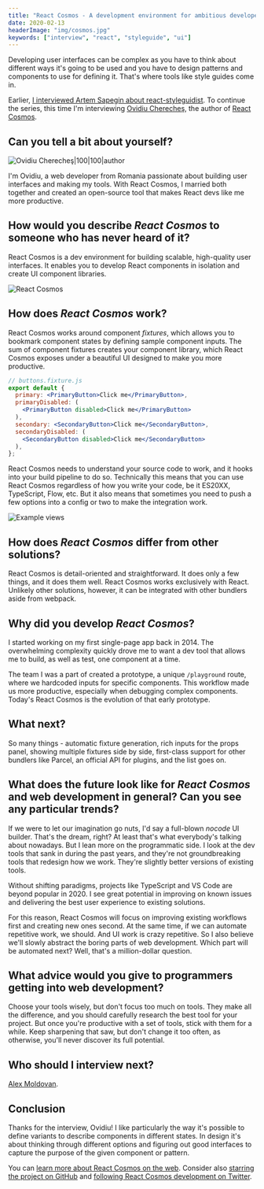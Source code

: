 ```yaml
---
title: "React Cosmos - A development environment for ambitious developers - Interview with Ovidiu Cherecheş"
date: 2020-02-13
headerImage: "img/cosmos.jpg"
keywords: ["interview", "react", "styleguide", "ui"]
---
```


Developing user interfaces can be complex as you have to think about different ways it's going to be used and you have to design patterns and components to use for defining it. That's where tools like style guides come in.

Earlier, [I interviewed Artem Sapegin about react-styleguidist](/blog/styleguidist-interview). To continue the series, this time I'm interviewing [Ovidiu Cherecheş](https://twitter.com/skidding), the author of [React Cosmos](https://reactcosmos.org/).

## Can you tell a bit about yourself?

![Ovidiu Cherecheş|100|100|author](https://www.gravatar.com/avatar/b35f2b46ddb2eac3a8e4df3b1a0d63d6?s=200")

I'm Ovidiu, a web developer from Romania passionate about building user interfaces and making my tools. With React Cosmos, I married both together and created an open-source tool that makes React devs like me more productive.

## How would you describe _React Cosmos_ to someone who has never heard of it?

React Cosmos is a dev environment for building scalable, high-quality user interfaces. It enables you to develop React components in isolation and create UI component libraries.

![React Cosmos](img/cosmos-01.png)

## How does _React Cosmos_ work?

React Cosmos works around component _fixtures_, which allows you to bookmark component states by defining sample component inputs. The sum of component fixtures creates your component library, which React Cosmos exposes under a beautiful UI designed to make you more productive.

```jsx
// buttons.fixture.js
export default {
  primary: <PrimaryButton>Click me</PrimaryButton>,
  primaryDisabled: (
    <PrimaryButton disabled>Click me</PrimaryButton>
  ),
  secondary: <SecondaryButton>Click me</SecondaryButton>,
  secondaryDisabled: (
    <SecondaryButton disabled>Click me</SecondaryButton>
  ),
};
```

React Cosmos needs to understand your source code to work, and it hooks into your build pipeline to do so. Technically this means that you can use React Cosmos regardless of how you write your code, be it ES20XX, TypeScript, Flow, etc. But it also means that sometimes you need to push a few options into a config or two to make the integration work.

![Example views](img/cosmos-02.png)

## How does _React Cosmos_ differ from other solutions?

React Cosmos is detail-oriented and straightforward. It does only a few things, and it does them well. React Cosmos works exclusively with React. Unlikely other solutions, however, it can be integrated with other bundlers aside from webpack.

## Why did you develop _React Cosmos_?

I started working on my first single-page app back in 2014. The overwhelming complexity quickly drove me to want a dev tool that allows me to build, as well as test, one component at a time.

The team I was a part of created a prototype, a unique `/playground` route, where we hardcoded inputs for specific components. This workflow made us more productive, especially when debugging complex components. Today's React Cosmos is the evolution of that early prototype.

## What next?

So many things - automatic fixture generation, rich inputs for the props panel, showing multiple fixtures side by side, first-class support for other bundlers like Parcel, an official API for plugins, and the list goes on.

## What does the future look like for _React Cosmos_ and web development in general? Can you see any particular trends?

If we were to let our imagination go nuts, I'd say a full-blown _nocode_ UI builder. That's the dream, right? At least that's what everybody's talking about nowadays. But I lean more on the programmatic side. I look at the dev tools that sank in during the past years, and they're not groundbreaking tools that redesign how we work. They're slightly better versions of existing tools.

Without shifting paradigms, projects like TypeScript and VS Code are beyond popular in 2020. I see great potential in improving on known issues and delivering the best user experience to existing solutions.

For this reason, React Cosmos will focus on improving existing workflows first and creating new ones second. At the same time, if we can automate repetitive work, we should. And UI work is crazy repetitive. So I also believe we'll slowly abstract the boring parts of web development. Which part will be automated next? Well, that's a million-dollar question.

## What advice would you give to programmers getting into web development?

Choose your tools wisely, but don't focus too much on tools. They make all the difference, and you should carefully research the best tool for your project. But once you're productive with a set of tools, stick with them for a while. Keep sharpening that saw, but don't change it too often, as otherwise, you'll never discover its full potential.

## Who should I interview next?

[Alex Moldovan](https://twitter.com/alexnmoldovan).

## Conclusion

Thanks for the interview, Ovidiu! I like particularly the way it's possible to define variants to describe components in different states. In design it's about thinking through different options and figuring out good interfaces to capture the purpose of the given component or pattern.

You can [learn more about React Cosmos on the web](https://reactcosmos.org/). Consider also [starring the project on GitHub](https://github.com/react-cosmos/react-cosmos) and [following React Cosmos development on Twitter](https://twitter.com/ReactCosmos).
